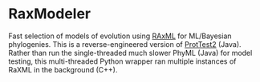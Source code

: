 # RaxModeler
Fast selection of models of evolution using [RAxML](https://academic.oup.com/bioinformatics/article/30/9/1312/238053) for ML/Bayesian phylogenies. This is a reverse-engineered version of [ProtTest2](https://academic.oup.com/bioinformatics/article/21/9/2104/408994) (Java). Rather than run the single-threaded much slower PhyML (Java) for model testing, this multi-threaded Python wrapper ran multiple instances of RaXML in the background (C++).   
